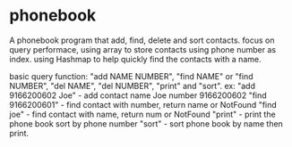 # phonebook

 
A phonebook program that add, find, delete and sort contacts.
focus on query performace, using array to store contacts using phone number as index.
using Hashmap to help quickly find the contacts with a name.

basic query function: "add NAME NUMBER", "find NAME" or "find NUMBER", "del NAME", "del NUMBER", "print" and "sort".
ex: "add 9166200602 Joe" - add contact name Joe number 9166200602
    "find 9166200601" - find contact with number, return name or NotFound
    "find joe" - find contact with name, return num or NotFound
    "print" - print the phone book sort by phone number
    "sort" - sort phone book by name then print. 
